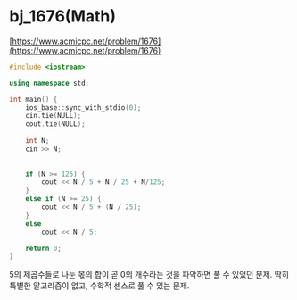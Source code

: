 # bj_1676(Math)

[https://www.acmicpc.net/problem/1676](https://www.acmicpc.net/problem/1676)

```cpp
#include <iostream>

using namespace std;

int main() {
    ios_base::sync_with_stdio(0);
    cin.tie(NULL);
    cout.tie(NULL);
    
    int N;
    cin >> N;
 
    
    if (N >= 125) {
        cout << N / 5 + N / 25 + N/125;
    }
    else if (N >= 25) {
        cout << N / 5 + (N / 25);
    }
    else
        cout << N / 5;

    return 0;
}
```

5의 제곱수들로 나눈 몫의 합이 곧 0의 개수라는 것을 파악하면 풀 수 있었던 문제. 
딱히 특별한 알고리즘이 없고, 수학적 센스로 풀 수 있는 문제.